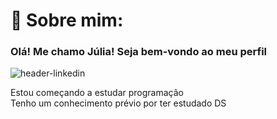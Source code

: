 # 🙋 Sobre mim:
### Olá! Me chamo Júlia! Seja bem-vondo ao meu perfil

![header-linkedin](https://github.com/JuGonca/JuGonca/assets/86499416/50218bba-7f4d-4473-a712-7589e570c4d8)

Estou começando a estudar programação
<br>
Tenho um conhecimento prévio por ter estudado DS

<!-- Proudly created with GPRM ( https://gprm.itsvg.in ) -->
